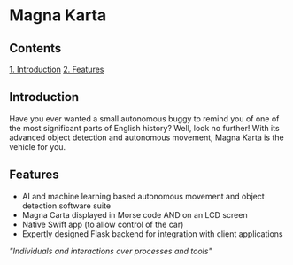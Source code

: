 # Magna Karta

## Contents

[1. Introduction](#introduction)
[2. Features](#features)

## Introduction

Have you ever wanted a small autonomous buggy to remind you of one of the most significant parts of English history? Well, look no further! With its advanced object detection and autonomous movement, Magna Karta is the vehicle for you.

## Features

- AI and machine learning based autonomous movement and object detection software suite
- Magna Carta displayed in Morse code AND on an LCD screen
- Native Swift app (to allow control of the car)
- Expertly designed Flask backend for integration with client applications

_"Individuals and interactions over processes and tools"_

